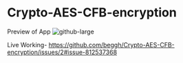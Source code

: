 # Crypto-AES-CFB-encryption
Preview of App
![github-large](https://user-images.githubusercontent.com/32975416/108587157-14f80380-7378-11eb-908b-e5af3da9ffe0.PNG)

Live Working- https://github.com/beggh/Crypto-AES-CFB-encryption/issues/2#issue-812537368
